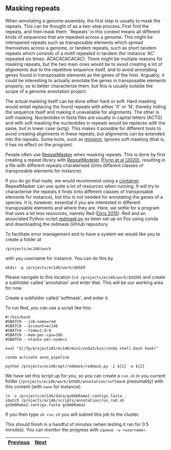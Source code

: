 ## Masking repeats
When annotating a genome assembly, the first step is usually to mask the repeats. This can be thought of as a two-step process. First find the repeats, and then mask them. 'Repeats' in this context means all different kinds of sequences that are repeated across a genome. This might be interspered repeats such as transposable elements which spread themselves across a genome, or tandem repeats, such as short tandem repeats which consists of a motif repeated in tandem (for instance 'AC' repeated six times: ACACACACACAC). There might be multiple reasons for masking repeats, but the two main ones would be to avoid creating a lot of alignments due to the repetitive sequence itself, and to avoid annotating genes found in transposable elements as the genes of the host. Arguably, it could be interesting to actually annotate the genes in transposable elements properly, so to better characterize them, but this is usually outside the scope of a genome annotation project. 

The actual masking itself can be done either hard or soft. Hard masking would entail replacing the found repeats with either 'X' or 'N', thereby hiding the sequence itself and making it unavailable for alignments. The other is soft masking. Nucleotides in fasta files are usually in capital letters (ACTG) and with soft masking the nucleotides in repeats would be replaces with the same, but in lower case (actg). This makes it possible for different tools to avoid creating alignments in these repeats, but alignments can be extended into the repeats. Some tools, such as [miniprot](https://github.com/lh3/miniprot), ignores soft masking (that is, it has no effect on the program). 

People often use [RepeatMasker](https://www.repeatmasker.org/) when masking repeats. This is done by first creating a repeat library with  [RepeatModeler](http://www.repeatmasker.org/RepeatModeler/) ([Flynn et al (2020)](https://doi.org/10.1073/pnas.1921046117), resulting in a file with different repeats charaterised ((into different classes of transposable elements for instance). 

If you do go that route, we would recommend using a [container](https://github.com/Dfam-consortium/TETools). RepeatMasker can use quite a lot of resources when running. It will try to characterise the repeats it finds (into different classes of transposable elements for instance), but this is not needed for annotating the genes of a species. It is, however, essential if you are interested in different transposable elements and where they are. Here, we settle for a program that uses a lot less resources, namely Red ([Giris 2015](https://doi.org/10.1186/s12859-015-0654-5)). Red and an associated Python script [redmask.py](https://github.com/nextgenusfs/redmask) as been set up on Fox using conda and downloading the redmask GitHub repository.  

To facilitate error management and to have a system we would like you to create a folder at 
```
/projects/ec146/work
```
with you username for instance. You can do this by 
```
mkdir -p /projects/ec146/work/$USER
```

Please navigate to this location (`cd /projects/ec146/work/$USER`) and create a subfolder called 'annotation' and enter that. This will be our working area for now. 

Create a subfolder called 'softmask', and enter it. 

To run Red, you can use a script like this:
```
#!/bin/bash
#SBATCH --job-name=red
#SBATCH --account=ec146
#SBATCH --time=1:0:0
#SBATCH --mem-per-cpu=10G
#SBATCH --ntasks-per-node=1

eval "$(/fp/projects01/ec146/miniconda3/bin/conda shell.bash hook)"

conda activate anno_pipeline

python /projects/ec146/opt/redmask/redmask.py -i ${1} -o ${2}
```
We have set this script up for you, so you can create a `run.sh` in you current folder (`/projects/ec146/work/$USER/annotation/softmask` presumably) with this content (with `nano` for instance):
```
ln -s /projects/ec146/data/gzUmbRama1.contigs.fasta .
sbatch /projects/ec146/scripts/annotation/run_red.sh gzUmbRama1.contigs.fasta gzUmbRama1
```

If you then type `sh run.sh` you will submit this job to the cluster.

This should finish in a handful of minutes (when testing it ran for 0.5 minutes). You can monitor the progress with `squeue -u <username>`.

|[Previous](https://github.com/ebp-nor/genome_annotation_comparative_genomics_part1/blob/main/00_introduction.md)|[Next](https://github.com/ebp-nor/genome_annotation_comparative_genomics_part1/blob/main/00_introduction.md)|
|---|---|
